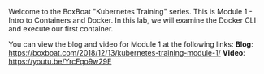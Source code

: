 Welcome to the BoxBoat "Kubernetes Training" series. This is Module 1 - Intro to Containers and Docker. In this lab, we will examine the Docker CLI and execute our first container.

You can view the blog and video for Module 1 at the following links: 
**Blog**: https://boxboat.com/2018/12/13/kubernetes-training-module-1/
**Video**: https://youtu.be/YrcFqo9w29E 